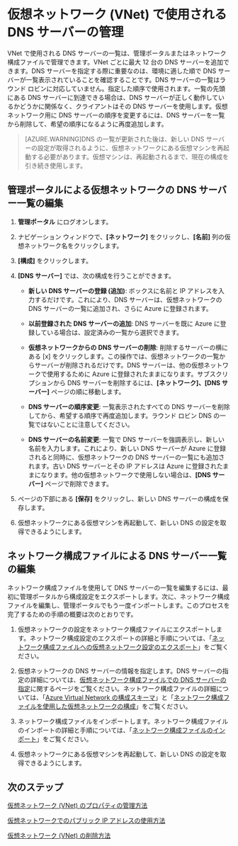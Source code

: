 <properties 
   pageTitle="仮想ネットワーク (VNet) で使用される DNS サーバーの管理"
   description="仮想ネットワーク (VNet) の DNS サーバーを追加および削除する方法について説明します。"
   services="virtual-network"
   documentationCenter="na"
   authors="telmosampaio"
   manager="carolz"
   editor="tysonn" />
<tags 
   ms.service="virtual-network"
   ms.devlang="na"
   ms.topic="article"
   ms.tgt_pltfrm="na"
   ms.workload="infrastructure-services"
   ms.date="06/08/2015"
   ms.author="telmos" />

# 仮想ネットワーク (VNet) で使用される DNS サーバーの管理

VNet で使用される DNS サーバーの一覧は、管理ポータルまたはネットワーク構成ファイルで管理できます。VNet ごとに最大 12 台の DNS サーバーを追加できます。DNS サーバーを指定する際に重要なのは、環境に適した順で DNS サーバーが一覧表示されていることを確認することです。DNS サーバーの一覧はラウンド ロビンに対応していません。指定した順序で使用されます。一覧の先頭にある DNS サーバーに到達できる場合は、DNS サーバーが正しく動作しているかどうかに関係なく、クライアントはその DNS サーバーを使用します。仮想ネットワーク用に DNS サーバーの順序を変更するには、DNS サーバーを一覧から削除して、希望の順序になるように再度追加します。

>[AZURE.WARNING]DNS の一覧が更新された後は、新しい DNS サーバーの設定が取得されるように、仮想ネットワークにある仮想マシンを再起動する必要があります。仮想マシンは、再起動されるまで、現在の構成を引き続き使用します。

## 管理ポータルによる仮想ネットワークの DNS サーバー一覧の編集

1. **管理ポータル** にログオンします。

1. ナビゲーション ウィンドウで、**[ネットワーク]** をクリックし、**[名前]** 列の仮想ネットワーク名をクリックします。

1. **[構成]** をクリックします。

1. **[DNS サーバー]** では、次の構成を行うことができます。

	- **新しい DNS サーバーの登録 (追加)**: ボックスに名前と IP アドレスを入力するだけです。これにより、DNS サーバーは、仮想ネットワークの DNS サーバーの一覧に追加され、さらに Azure に登録されます。

	- **以前登録された DNS サーバーの追加**: DNS サーバーを既に Azure に登録している場合は、設定済みの一覧から選択できます。

	- **仮想ネットワークからの DNS サーバーの削除**: 削除するサーバーの横にある [x] をクリックします。この操作では、仮想ネットワークの一覧からサーバーが削除されるだけです。DNS サーバーは、他の仮想ネットワークで使用するために Azure に登録されたままになります。サブスクリプションから DNS サーバーを削除するには、**[ネットワーク]、[DNS サーバー]** ページの順に移動します。

	- **DNS サーバーの順序変更**: 一覧表示されたすべての DNS サーバーを削除してから、希望する順序で再度追加します。ラウンド ロビン DNS の一覧ではないことに注意してください。

	- **DNS サーバーの名前変更**: 一覧で DNS サーバーを強調表示し、新しい名前を入力します。これにより、新しい DNS サーバーが Azure に登録されると同時に、仮想ネットワークの DNS サーバーの一覧にも追加されます。古い DNS サーバーとその IP アドレスは Azure に登録されたままになります。他の仮想ネットワークで使用しない場合は、**[DNS サーバー]** ページで削除できます。

1. ページの下部にある **[保存]** をクリックし、新しい DNS サーバーの構成を保存します。

1. 仮想ネットワークにある仮想マシンを再起動して、新しい DNS の設定を取得できるようにします。

## ネットワーク構成ファイルによる DNS サーバー一覧の編集

ネットワーク構成ファイルを使用して DNS サーバーの一覧を編集するには、最初に管理ポータルから構成設定をエクスポートします。次に、ネットワーク構成ファイルを編集し、管理ポータルでもう一度インポートします。このプロセスを完了するための手順の概要は次のとおりです。

1. 仮想ネットワークの設定をネットワーク構成ファイルにエクスポートします。ネットワーク構成設定のエクスポートの詳細と手順については、「[ネットワーク構成ファイルへの仮想ネットワーク設定のエクスポート](https://msdn.microsoft.com/library/azure/dn133804.aspx)」をご覧ください。

1. 仮想ネットワークの DNS サーバーの情報を指定します。DNS サーバーの指定の詳細については、[仮想ネットワーク構成ファイルでの DNS サーバーの指定](https://msdn.microsoft.com/library/windowsazure/jj156098.aspx)に関するページをご覧ください。ネットワーク構成ファイルの詳細については、「[Azure Virtual Network の構成スキーマ](https://msdn.microsoft.com/library/azure/jj157100.aspx)」と「[ネットワーク構成ファイルを使用した仮想ネットワークの構成](https://msdn.microsoft.com/library/azure/jj156097.aspx)」をご覧ください。

1. ネットワーク構成ファイルをインポートします。ネットワーク構成ファイルのインポートの詳細と手順については、「[ネットワーク構成ファイルのインポート](https://msdn.microsoft.com/library/azure/jj156213.aspx)」をご覧ください。

1. 仮想ネットワークにある仮想マシンを再起動して、新しい DNS の設定を取得できるようにします。

## 次のステップ

[仮想ネットワーク (VNet) のプロパティの管理方法](../virtual-networks-settings)

[仮想ネットワークでのパブリック IP アドレスの使用方法](../virtual-networks-public-ip-within-vnet)

[仮想ネットワーク (VNet) の削除方法](../virtual-networks-delete-vnet)

<!---HONumber=August15_HO6-->